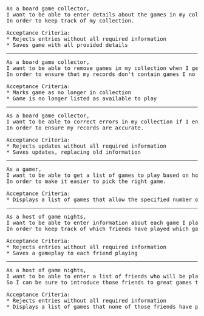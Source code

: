 <pre>As a board game collector,
I want to be able to enter details about the games in my collection
In order to keep track of my collection.

Acceptance Criteria:
* Rejects entries without all required information
* Saves game with all provided details</pre>

***

<pre>As a board game collector,
I want to be able to remove games in my collection when I get rid of them
In order to ensure that my records don't contain games I no longer own.

Acceptance Criteria:
* Marks game as no longer in collection
* Game is no longer listed as available to play</pre>

***

<pre>As a board game collector,
I want to be able to correct errors in my collection if I enter something incorrectly
In order to ensure my records are accurate.

Acceptance Criteria:
* Rejects updates without all required information
* Saves updates, replacing old information</pre>

***

<pre>As a gamer,
I want to be able to get a list of games to play based on how many people are playing
In order to make it easier to pick the right game.

Acceptance Criteria:
* Displays a list of games that allow the specified number of players</pre>

***

<pre>As a host of game nights,
I want to be able to enter information about each game I play with whom
In order to keep track of which friends have played which games.

Acceptance Criteria:
* Rejects entries without all required information
* Saves a gameplay to each friend playing</pre>

***

<pre>As a host of game nights,
I want to be able to enter a list of friends who will be playing and get suggestions for new games
So I can be sure to introduce those friends to great games they haven't played.

Acceptance Criteria:
* Rejects entries without all required information
* Displays a list of games that none of those friends have played</pre>
